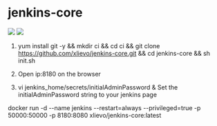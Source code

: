 # jenkins-core
[![](https://images.microbadger.com/badges/image/xlievo/jenkins-core.svg)](https://microbadger.com/images/xlievo/jenkins-core "Get your own image badge on microbadger.com")
[![](https://images.microbadger.com/badges/version/xlievo/jenkins-core.svg)](https://microbadger.com/images/xlievo/jenkins-core "Get your own version badge on microbadger.com")

1. yum install git -y && mkdir ci && cd ci && git clone https://github.com/xlievo/jenkins-core.git && cd jenkins-core && sh init.sh

2. Open ip:8180 on the browser 

3. vi jenkins_home/secrets/initialAdminPassword & Set the initialAdminPassword string to your jenkins page

docker run -d --name jenkins --restart=always --privileged=true -p 50000:50000 -p 8180:8080 xlievo/jenkins-core:latest
